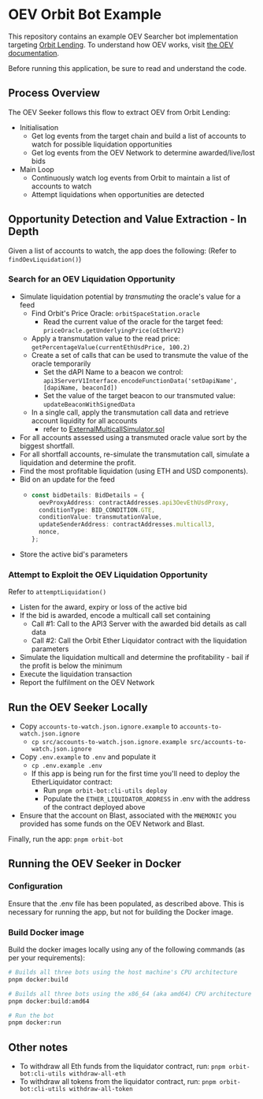 # OEV Orbit Bot Example

This repository contains an example OEV Searcher bot implementation targeting [Orbit Lending](https://orbitlending.io/).
To understand how OEV works, visit [the OEV documentation](https://replace-me.com/todo).

Before running this application, be sure to read and understand the code.

## Process Overview

The OEV Seeker follows this flow to extract OEV from Orbit Lending:

- Initialisation
  - Get log events from the target chain and build a list of accounts to watch for possible liquidation opportunities
  - Get log events from the OEV Network to determine awarded/live/lost bids
- Main Loop
  - Continuously watch log events from Orbit to maintain a list of accounts to watch
  - Attempt liquidations when opportunities are detected

## Opportunity Detection and Value Extraction - In Depth

Given a list of accounts to watch, the app does the following: (Refer to `findOevLiquidation()`)

### Search for an OEV Liquidation Opportunity

- Simulate liquidation potential by _transmuting_ the oracle's value for a feed
  - Find Orbit's Price Oracle: `orbitSpaceStation.oracle`
    - Read the current value of the oracle for the target feed: `priceOracle.getUnderlyingPrice(oEtherV2)`
  - Apply a transmutation value to the read price: `getPercentageValue(currentEthUsdPrice, 100.2)`
  - Create a set of calls that can be used to transmute the value of the oracle temporarily
    - Set the dAPI Name to a beacon we control:
      `api3ServerV1Interface.encodeFunctionData('setDapiName', [dapiName, beaconId])`
    - Set the value of the target beacon to our transmuted value: `updateBeaconWithSignedData`
  - In a single call, apply the transmutation call data and retrieve account liquidity for all accounts
    - refer to
      [ExternalMulticallSimulator.sol](https://github.com/api3dao/oev-searcher/blob/main/contracts/api3-contracts/utils/ExternalMulticallSimulator.sol)
- For all accounts assessed using a transmuted oracle value sort by the biggest shortfall.
- For all shortfall accounts, re-simulate the transmutation call, simulate a liquidation and determine the profit.
- Find the most profitable liquidation (using ETH and USD components).
- Bid on an update for the feed
  - ```typescript
    const bidDetails: BidDetails = {
      oevProxyAddress: contractAddresses.api3OevEthUsdProxy,
      conditionType: BID_CONDITION.GTE,
      conditionValue: transmutationValue,
      updateSenderAddress: contractAddresses.multicall3,
      nonce,
    };
    ```
- Store the active bid's parameters

### Attempt to Exploit the OEV Liquidation Opportunity

Refer to `attemptLiquidation()`

- Listen for the award, expiry or loss of the active bid
- If the bid is awarded, encode a multicall call set containing
  - Call #1: Call to the API3 Server with the awarded bid details as call data
  - Call #2: Call the Orbit Ether Liquidator contract with the liquidation parameters
- Simulate the liquidation multicall and determine the profitability - bail if the profit is below the minimum
- Execute the liquidation transaction
- Report the fulfilment on the OEV Network

## Run the OEV Seeker Locally

- Copy `accounts-to-watch.json.ignore.example` to `accounts-to-watch.json.ignore`
  - `cp src/accounts-to-watch.json.ignore.example src/accounts-to-watch.json.ignore`
- Copy `.env.example` to `.env` and populate it
  - `cp .env.example .env`
  - If this app is being run for the first time you'll need to deploy the EtherLiquidator contract:
    - Run `pnpm orbit-bot:cli-utils deploy`
    - Populate the `ETHER_LIQUIDATOR_ADDRESS` in .env with the address of the contract deployed above
- Ensure that the account on Blast, associated with the `MNEMONIC` you provided has some funds on the OEV Network and
  Blast.

Finally, run the app: `pnpm orbit-bot`

## Running the OEV Seeker in Docker

### Configuration

Ensure that the .env file has been populated, as described above. This is necessary for running the app, but not for
building the Docker image.

### Build Docker image

Build the docker images locally using any of the following commands (as per your requirements):

```bash
# Builds all three bots using the host machine's CPU architecture
pnpm docker:build

# Builds all three bots using the x86_64 (aka amd64) CPU architecture
pnpm docker:build:amd64

# Run the bot
pnpm docker:run
```

## Other notes

- To withdraw all Eth funds from the liquidator contract, run: `pnpm orbit-bot:cli-utils withdraw-all-eth`
- To withdraw all tokens from the liquidator contract, run: `pnpm orbit-bot:cli-utils withdraw-all-token`
